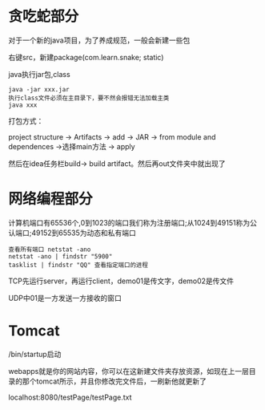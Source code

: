 # 贪吃蛇部分

对于一个新的java项目，为了养成规范，一般会新建一些包

右键src，新建package(com.learn.snake; static)

java执行jar包,class

```
java -jar xxx.jar
执行class文件必须在主目录下，要不然会报错无法加载主类
java xxx
```





打包方式：

project structure -> Artifacts -> add -> JAR -> from module and dependences ->选择main方法 -> apply

然后在idea任务栏build-> build artifact。然后再out文件夹中就出现了



# 网络编程部分

 计算机端口有65536个,0到1023的端口我们称为注册端口;从1024到49151称为公认端口;49152到65535为动态和私有端口

```
查看所有端口 netstat -ano
netstat -ano | findstr "5900"
tasklist | findstr "QQ" 查看指定端口的进程
```

TCP先运行server，再运行client，demo01是传文字，demo02是传文件

UDP中01是一方发送一方接收的窗口







# Tomcat

/bin/startup启动

webapps就是你的网站内容，你可以在这新建文件夹存放资源，如现在上一层目录的那个tomcat所示，并且你修改完文件后，一刷新他就更新了

localhost:8080/testPage/testPage.txt

